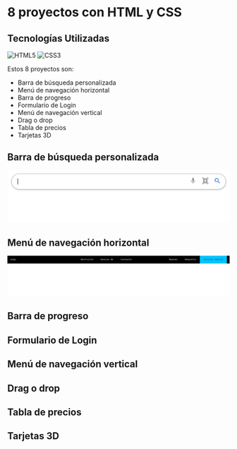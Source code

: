 # 8 proyectos con HTML y CSS

## Tecnologías Utilizadas

![HTML5](https://img.shields.io/badge/html5-%23E34F26.svg?style=for-the-badge&logo=html5&logoColor=white)
![CSS3](https://img.shields.io/badge/css3-%231572B6.svg?style=for-the-badge&logo=css3&logoColor=white)

Estos 8 proyectos son:
- Barra de búsqueda personalizada
- Menú de navegación horizontal
- Barra de progreso
- Formulario de Login
- Menú de navegación vertical
- Drag o drop
- Tabla de precios
- Tarjetas 3D

## Barra de búsqueda personalizada
![Imagen referencial](barra_de_busqueda/img/barra_de_busqueda.png)

## Menú de navegación horizontal
![Imagen referencial](barra_de_navegacion/img/barra_de_navegacion.png)

## Barra de progreso


## Formulario de Login


## Menú de navegación vertical


## Drag o drop


## Tabla de precios


## Tarjetas 3D
